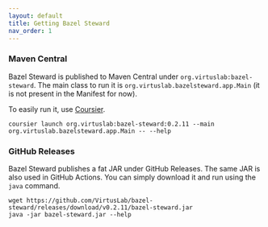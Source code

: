 ```yaml
---
layout: default
title: Getting Bazel Steward
nav_order: 1
---
```


### Maven Central
Bazel Steward is published to Maven Central under `org.virtuslab:bazel-steward`. The main class to run it is `org.virtuslab.bazelsteward.app.Main` (it is not present in the Manifest for now).

To easily run it, use [Coursier](https://get-coursier.io/docs/cli-installation).

```
coursier launch org.virtuslab:bazel-steward:0.2.11 --main org.virtuslab.bazelsteward.app.Main -- --help
```

### GitHub Releases
Bazel Steward publishes a fat JAR under GitHub Releases. The same JAR is also used in GitHub Actions. You can simply download it and run using the `java` command.

```
wget https://github.com/VirtusLab/bazel-steward/releases/download/v0.2.11/bazel-steward.jar
java -jar bazel-steward.jar --help
```